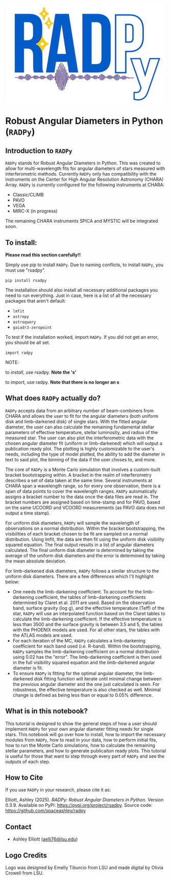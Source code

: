 ![RADPy logo](https://github.com/spaceashley/radpy/blob/main/radpylogo.png)


# Robust Angular Diameters in Python (`RADPy`)
## Introduction to `RADPy`

`RADPy` stands for Robust Angular Diameters in Python. This was created to allow for multi-wavelength fits for angular diameters of stars measured with interferometric methods. Currently `RADPy` only has compatibility with the instruments on the Center for High Angular Resolution Astronomy (CHARA) Array. `RADPy` is currently configured for the following instruments at CHARA:

- Classic/CLIMB
- PAVO
- VEGA
- MIRC-X (in progress)

The remaining CHARA instruments SPICA and MYSTIC will be integrated soon.

## To install:

**Please read this section carefully!!**

Simply use pip to install `RADPy`. Due to naming conflicts, to install `RADPy`, you must use "rsadpy". 

`pip install rsadpy`

The installation should also install all necessary additional packages you need to run everything. Just in case, here is a list of all the necessary packages that aren't default:
- `lmfit`
- `astropy`
- `astroquery`
- `gaiadr3-zeropoint`

To test if the installation worked, import `RADPy`. If you did not get an error, you should be all set. 

`import radpy`

NOTE: 

to _install_, use rsadpy. **Note the 's'**

to _import_, use radpy. **Note that there is no longer an s**

## What does `RADPy` actually do?
`RADPy` accepts data from an arbitrary number of beam-combiners from CHARA and allows the user to fit for the angular diameters (both uniform disk and limb-darkened disk) of single stars. With the fitted angular diameter, the user can also calculate the remaining fundamental stellar parameters of effective temperature, stellar luminosity, and radius of the measured star. The user can also plot the interferometric data with the chosen angular diameter fit (uniform or limb-darkened) which will output a publication ready plot. The plotting is highly customizable to the user's needs, including the type of model plotted, the ability to add the diameter in text to said plot, the binning of the data if the user choses to, and more. 

The core of `RADPy` is a Monte Carlo simulation that involves a custom-built bracket bootstrapping within. A bracket in the realm of interferometry describes a set of data taken at the same time. Several instruments at CHARA span a wavelength range, so for every one observation, there is a span of data points to cover the wavelength ranges. `RADPy` automatically assigns a bracket number to the data once the data files are read in. The bracket numbers are assigned based on time-stamp and for PAVO, based on the same UCOORD and VCOORD measurements (as PAVO data does not output a time stamp). 

For uniform disk diameters, `RADPy` will sample the wavelength of observations on a normal distribution. Within the bracket bootstrapping, the visibilities of each bracket chosen to be fit are sampled on a normal distribution. Using lmfit, the data are then fit using the uniform disk visibility squared equation. The final output results in a list of angular diameters calculated. The final uniform disk diameter is determined by taking the average of the uniform disk diameters and the error is determined by taking the mean absolute deviation. 

For limb-darkened disk diameters, `RADPy` follows a similar structure to the uniform disk diameters. There are a few differences which I'll highlight below:

- One needs the limb-darkening coefficient. To account for the limb-darkening coefficient, the tables of limb-darkening coefficients determined by Claret et al. 2011 are used. Based on the observation band, surface gravity (log g), and the effective temperature (Teff) of the star, `RADPy` will use an interpolated function based on the Claret tables to calculate the limb-darkening coefficient. If the effective temperature is less than 3500 and the surface gravity is between 3.5 and 5, the tables with the PHOENIX models are used. For all other stars, the tables with the ATLAS models are used.
- For each iteration of the MC, `RADPy` calculates a limb-darkening coefficient for each band used (i.e. R-band). Within the bootstrapping, `RADPy` samples the limb-darkening coefficient on a normal distribution using 0.02 has the "error". The limb-darkening coefficient is then used in the full visibility squared equation and the limb-darkened angular diameter is fit.
- To ensure `RADPy` is fitting for the optimal angular diameter, the limb-darkened disk fitting function will iterate until minimal change between the previous angular diameter and the one just calculated is seen. For robustness, the effective temperature is also checked as well. Minimal change is defined as being less than or equal to 0.05% difference.

## What is in this notebook?

This tutorial is designed to show the general steps of how a user should implement `RADPy` for your own angular diameter fitting needs for single stars. This notebook will go over how to install, how to import the necessary modules from `RADPy`, how to read in your data, how to perform initial fits, how to run the Monte Carlo simulations, how to calculate the remaining stellar parameters, and how to generate publicaiton ready plots. This tutorial is useful for those that want to step through every part of `RADPy` and see the outputs of each step. 

## How to Cite

If you use `RADPy` in your research, please cite it as:

Elliott, Ashley (2025). *RADPy: Robust Angular Diameters in Python*. Version 0.3.9. Available on PyPI: https://pypi.org/project/rsadpy. Source code: https://github.com/spaceashley/radpy

## Contact
- Ashley Elliott (aelli76@lsu.edu)

## Logo Credits
Logo was designed by Emelly Tiburcio from LSU and made digital by Olivia Crowell from LSU.
